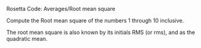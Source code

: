 Rosetta Code: Averages/Root mean square


Compute the Root mean square of the numbers 1 through 10 inclusive.

The root mean square is also known by its initials RMS (or rms), and as the quadratic mean.

